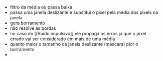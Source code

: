 - flitro da média ou passa baixa
- passa uma janela deslizante e substitui o pixel pela média dos pixels na janela
- gera borramento
- não resolve as bordas
- no caso do [[Ruído impulsivo]] ele propaga os erros já que o pixel errado vai ser considerado em mais de uma média
- quanto maior o tamanho da janela deslizante (máscara) pior o borramento
- 